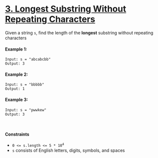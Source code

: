 # [3. Longest Substring Without Repeating Characters](https://leetcode.com/problems/longest-substring-without-repeating-characters/)
Given a string `s`, find the length of the **longest** substring without repeating characters

#### Example 1:
```shell 
Input: s = "abcabcbb"
Output: 3
```

#### Example 2:
```shell 
Input: s = "bbbbb"
Output: 1
```

#### Example 3:
```shell 
Input: s = "pwwkew"
Output: 3
```

<br> 

#### Constraints
- <code>0 <= s.length <= 5 * 10<sup>4</sup></code>
- `s` consists of English letters, digits, symbols, and spaces
